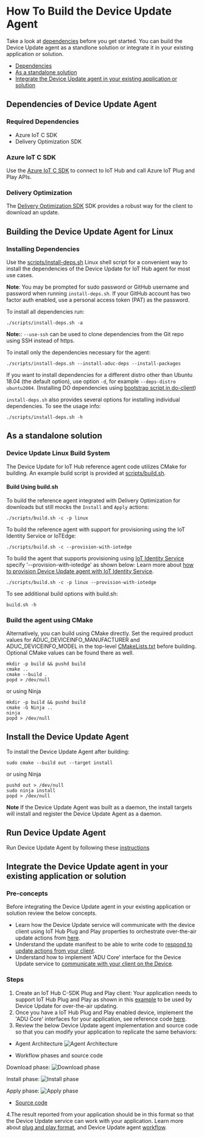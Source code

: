 # How To Build the Device Update Agent

Take a look at [dependencies](how-to-build-agent-code.md#dependencies-of-device-update-agent) before you get started. You can build the Device Update agent as a standlone solution or integrate it in your existing application or solution.

* [Dependencies](how-to-build-agent-code.md#dependencies-of-device-update-agent)
* [As a standalone solution](how-to-build-agent-code.md#as-a-standalone-solution)
* [Integrate the Device Update agent in your existing application or solution](how-to-build-agent-code.md#integrate-the-device-update-agent-in-your-existing-application-or-solution)

## Dependencies of Device Update Agent

### Required Dependencies

* Azure IoT C SDK
* Delivery Optimization SDK

### Azure IoT C SDK

Use the [Azure IoT C
SDK](https://github.com/Azure/azure-iot-sdk-c)
to connect to IoT Hub and call Azure IoT Plug and Play APIs.

### Delivery Optimization

The [Delivery Optimization
SDK](https://github.com/microsoft/do-client)
SDK provides a robust way for the client to download an update.

## Building the Device Update Agent for Linux

### Installing Dependencies

Use the [scripts/install-deps.sh](../../scripts/install-deps.sh) Linux shell
script for a convenient way to install the dependencies of the Device Update for IoT Hub agent for most use cases.

**Note**: You may be prompted for sudo password or GitHub username and password
when running `install-deps.sh`. If your GitHub account has two factor auth
enabled, use a personal access token (PAT) as the password.

To install all dependencies run:

```shell
./scripts/install-deps.sh -a
```

**Note:**: `--use-ssh` can be used to clone dependencies from the Git repo using SSH instead of https.

To install only the dependencies necessary for the agent:

```shell
./scripts/install-deps.sh --install-aduc-deps --install-packages
```

If you want to install dependencies for a different distro other than Ubuntu 18.04 (the default option), use option `-d`, for example  `--deps-distro ubuntu2004`. (Installing DO dependencies using
[bootstrap script in do-client](https://github.com/microsoft/do-client/blob/v0.8.2/build/scripts/bootstrap.sh))

`install-deps.sh` also provides several options for installing individual
dependencies.  To see the usage info:

```shell
./scripts/install-deps.sh -h
```

## As a standalone solution

### Device Update Linux Build System

The Device Update for IoT Hub reference agent code utilizes CMake for building. An example build script is provided at [scripts/build.sh](../../scripts/build.sh).

#### Build Using build.sh

To build the reference agent integrated with Delivery Optimization for
downloads but still mocks the `Install` and `Apply` actions:

```shell
./scripts/build.sh -c -p linux
```

To build the reference agent with support for provisioning using the IoT Identity Service or IoTEdge:

```shell
./scripts/build.sh -c --provision-with-iotedge
```

To build the agent that supports provisioning using [IoT Identity Service](https://github.com/Azure/iot-identity-service/blob/main/docs/packaging.md#installing-and-configuring-the-package) specify '--provision-with-iotedge' as shown below:
Learn more about [how to provision Device Update agent with IoT Identity Service](https://docs.microsoft.com/azure/iot-hub-device-update/device-update-agent-provisioning#how-to-provision-the-device-update-agent-as-a-module-identity).

```shell
./scripts/build.sh -c -p linux --provision-with-iotedge
```

To see additional build options with build.sh:

```shell
build.sh -h
```

### Build the agent using CMake

Alternatively, you can build using CMake directly. Set the required product values
for ADUC_DEVICEINFO_MANUFACTURER and ADUC_DEVICEINFO_MODEL in the top-level
[CMakeLists.txt](../../CMakeLists.txt) before building.  Optional CMake values can be found there as well.

```shell
mkdir -p build && pushd build
cmake ..
cmake --build .
popd > /dev/null
```

or using Ninja

```shell
mkdir -p build && pushd build
cmake -G Ninja ..
ninja
popd > /dev/null
```

## Install the Device Update Agent

To install the Device Update Agent after building:

```shell
sudo cmake --build out --target install
```

or using Ninja

```shell
pushd out > /dev/null
sudo ninja install
popd > /dev/null
```

**Note** If the Device Update Agent was built as a daemon, the install targets will install and register the Device Update Agent as a daemon.

## Run Device Update Agent

Run Device Update Agent by following these [instructions](./how-to-run-agent.md)

## Integrate the Device Update agent in your existing application or solution

### Pre-concepts

Before integrating the Device Update agent in your existing application or solution review the below concepts.

* Learn how the Device Update service will communicate with the device client using IoT Hub Plug and Play properties to orchestrate over-the-air update actions from [here](../../src/adu_workflow/src/agent_workflow.c).
* Understand the update manifest to be able to write code to [respond to update actions from your client](update-manifest.md).
* Understand how to implement  'ADU Core' interface for the Device Update service to [communicate with your client on the Device](device-update-plug-and-play.md).

### Steps

1. Create an IoT Hub C-SDK Plug and Play client: Your application needs to support IoT Hub Plug and Play as shown in this [example](https://docs.microsoft.com/en-us/azure/iot-pnp/tutorial-multiple-components?pivots=programming-language-ansi-c) to be used by Device Update for over-the-air updating.
2. Once you have a IoT Hub Plug and Play enabled device, implement the 'ADU Core' interfaces for your application, see reference code [here](../../src/adu_workflow/src/agent_workflow.c).
3. Review the below Device Update agent implementation and source code so that you can modify your application to replicate the same behaviors:

* Agent Architecture
![Agent Architecture](images/agent-architecture.png)

* Workflow phases and source code

Download phase:
![Download phase](images/download-phase.png)

Install phase:
![Install phase](images/install-phase.png)

Apply phase:
![Apply phase](images/apply-phase.png)

* [Source code](../../src/adu_workflow/src/agent_workflow.c)

4.The result reported from your application should be in this format so that the Device Update service can work with your application. Learn more about [plug and play format](https://docs.microsoft.com/azure/iot-hub-device-update/device-update-plug-and-play), and Device Update agent [workflow](../../src/adu_workflow/src/agent_workflow.c).

